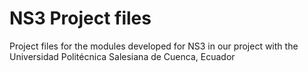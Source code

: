 # NS3 Project files

Project files for the modules developed for NS3 in our project with the Universidad Politécnica Salesiana de Cuenca, Ecuador
